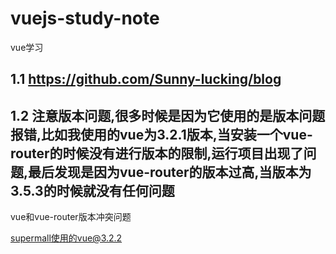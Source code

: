 # vuejs-study-note
vue学习

## 1.1 https://github.com/Sunny-lucking/blog

## 1.2 注意版本问题,很多时候是因为它使用的是版本问题报错,比如我使用的vue为3.2.1版本,当安装一个vue-router的时候没有进行版本的限制,运行项目出现了问题,最后发现是因为vue-router的版本过高,当版本为3.5.3的时候就没有任何问题
  vue和vue-router版本冲突问题

supermall使用的vue@3.2.2

